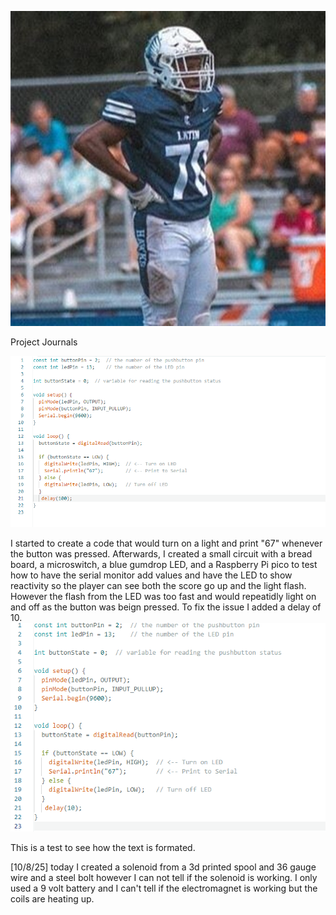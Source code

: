 ![Trent Barber](TrentBarberFootball.jpg)

Project Journals 

![9/16/25](67button91625.png)

I started to create a code that would turn on a light and print "67" whenever the button was pressed.
 Afterwards, I created a small circuit with a bread board, a microswitch, a blue gumdrop LED, and a Raspberry Pi pico to test
 how to have the serial monitor add values and have the LED to show reactivity so the player can see both the score go up and the light flash. However the flash from the LED was too fast and would repeatidly light on and off as the button was beign pressed. To fix the issue I added a delay of 10.
![9/16/25](67button91625wdelay10.png)

This is a test to see how the text is formated.

[10/8/25]
today I created a solenoid from a 3d printed spool and 36 gauge wire and a steel bolt however I can not tell if the solenoid is working. I only used a 9 volt battery and I can't tell if the electromagnet is working but the coils are heating up.